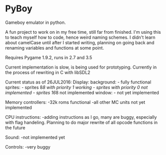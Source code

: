 # PyBoy
Gameboy emulator in python.

A fun project to work on in my free time, still far from finished.  I'm using this to teach myself how to code, hence weird naming schemes.  I didn't learn about camelCase until after I started writing, planning on going back and renaming variables and functions at some point.

Requires Pygame 1.9.2, runs in 2.7 and 3.5

Current implementation is slow, is being used for prototyping. Currently in the process of rewriting in C with libSDL2

Current status as of 26JUL2016:
Display:
    background:
        - fully functional
    sprites:
        - sprites 8*8 with priority 1 working
        - sprites with priority 0 not implemented
        - sprites 16*8 not implemented
    window:
        - not yet implemented
        
Memory controllers:
    -32k roms functional
    -all other MC units not yet implemented
    
CPU instructions:
    -adding instructions as I go, many are buggy, especially with flag handeling.  Planning to do major rewrite of all opcode functions in the future
    
Sound:
    -not implemented yet
    
Controls:
    -very buggy
    
